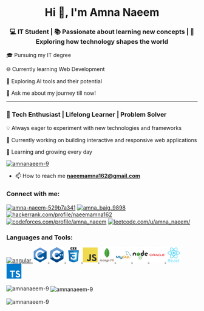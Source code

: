 <h1 align="center">Hi 👋, I'm Amna Naeem</h1>
<h3 align="center">💻 IT Student | 📚 Passionate about learning new concepts | 🚀 Exploring how technology shapes the world</h3>


<p>🎓 Pursuing my IT degree</p>
<p>🌐 Currently learning Web Development</p>
<p>🤖 Exploring AI tools and their potential</p>
<p>💬 Ask me about my journey till now!</p>

<hr>

<h3>🚀 Tech Enthusiast | Lifelong Learner | Problem Solver</h3>
<p>💡 Always eager to experiment with new technologies and frameworks</p>
<p>📌 Currently working on building interactive and responsive web applications</p>
<p>📖 Learning and growing every day</p>
<p align="left"> <a href="https://github.com/ryo-ma/github-profile-trophy"><img src="https://github-profile-trophy.vercel.app/?username=amnanaeem-9" alt="amnanaeem-9" /></a> </p>

- 📫 How to reach me **naeemamna162@gmail.com**

<h3 align="left">Connect with me:</h3>
<p align="left">
<a href="https://linkedin.com/in/amna-naeem-529b7a341" target="blank"><img align="center" src="https://raw.githubusercontent.com/rahuldkjain/github-profile-readme-generator/master/src/images/icons/Social/linked-in-alt.svg" alt="amna-naeem-529b7a341" height="30" width="40" /></a>
<a href="https://instagram.com/amna_baig_9898" target="blank"><img align="center" src="https://raw.githubusercontent.com/rahuldkjain/github-profile-readme-generator/master/src/images/icons/Social/instagram.svg" alt="amna_baig_9898" height="30" width="40" /></a>
<a href="https://www.hackerrank.com/hackerrank.com/profile/naeemamna162" target="blank"><img align="center" src="https://raw.githubusercontent.com/rahuldkjain/github-profile-readme-generator/master/src/images/icons/Social/hackerrank.svg" alt="hackerrank.com/profile/naeemamna162" height="30" width="40" /></a>
<a href="https://codeforces.com/profile/codeforces.com/profile/amna_naeem" target="blank"><img align="center" src="https://raw.githubusercontent.com/rahuldkjain/github-profile-readme-generator/master/src/images/icons/Social/codeforces.svg" alt="codeforces.com/profile/amna_naeem" height="30" width="40" /></a>
<a href="https://www.leetcode.com/leetcode.com/u/amna_naeem/" target="blank"><img align="center" src="https://raw.githubusercontent.com/rahuldkjain/github-profile-readme-generator/master/src/images/icons/Social/leet-code.svg" alt="leetcode.com/u/amna_naeem/" height="30" width="40" /></a>
</p>

<h3 align="left">Languages and Tools:</h3>
<p align="left"> <a href="https://angular.io" target="_blank" rel="noreferrer"> <img src="https://angular.io/assets/images/logos/angular/angular.svg" alt="angular" width="40" height="40"/> </a> <a href="https://www.cprogramming.com/" target="_blank" rel="noreferrer"> <img src="https://raw.githubusercontent.com/devicons/devicon/master/icons/c/c-original.svg" alt="c" width="40" height="40"/> </a> <a href="https://www.w3schools.com/cpp/" target="_blank" rel="noreferrer"> <img src="https://raw.githubusercontent.com/devicons/devicon/master/icons/cplusplus/cplusplus-original.svg" alt="cplusplus" width="40" height="40"/> </a> <a href="https://www.w3schools.com/css/" target="_blank" rel="noreferrer"> <img src="https://raw.githubusercontent.com/devicons/devicon/master/icons/css3/css3-original-wordmark.svg" alt="css3" width="40" height="40"/> </a> <a href="https://developer.mozilla.org/en-US/docs/Web/JavaScript" target="_blank" rel="noreferrer"> <img src="https://raw.githubusercontent.com/devicons/devicon/master/icons/javascript/javascript-original.svg" alt="javascript" width="40" height="40"/> </a> <a href="https://www.mongodb.com/" target="_blank" rel="noreferrer"> <img src="https://raw.githubusercontent.com/devicons/devicon/master/icons/mongodb/mongodb-original-wordmark.svg" alt="mongodb" width="40" height="40"/> </a> <a href="https://www.mysql.com/" target="_blank" rel="noreferrer"> <img src="https://raw.githubusercontent.com/devicons/devicon/master/icons/mysql/mysql-original-wordmark.svg" alt="mysql" width="40" height="40"/> </a> <a href="https://nodejs.org" target="_blank" rel="noreferrer"> <img src="https://raw.githubusercontent.com/devicons/devicon/master/icons/nodejs/nodejs-original-wordmark.svg" alt="nodejs" width="40" height="40"/> </a> <a href="https://www.oracle.com/" target="_blank" rel="noreferrer"> <img src="https://raw.githubusercontent.com/devicons/devicon/master/icons/oracle/oracle-original.svg" alt="oracle" width="40" height="40"/> </a> <a href="https://reactjs.org/" target="_blank" rel="noreferrer"> <img src="https://raw.githubusercontent.com/devicons/devicon/master/icons/react/react-original-wordmark.svg" alt="react" width="40" height="40"/> </a> <a href="https://www.typescriptlang.org/" target="_blank" rel="noreferrer"> <img src="https://raw.githubusercontent.com/devicons/devicon/master/icons/typescript/typescript-original.svg" alt="typescript" width="40" height="40"/> </a> </p>

<p><img align="left" src="https://github-readme-stats.vercel.app/api/top-langs?username=amnanaeem-9&show_icons=true&locale=en&layout=compact" alt="amnanaeem-9" /></p>

<p>&nbsp;<img align="center" src="https://github-readme-stats.vercel.app/api?username=amnanaeem-9&show_icons=true&locale=en" alt="amnanaeem-9" /></p>

<p><img align="center" src="https://github-readme-streak-stats.herokuapp.com/?user=amnanaeem-9&" alt="amnanaeem-9" /></p>

